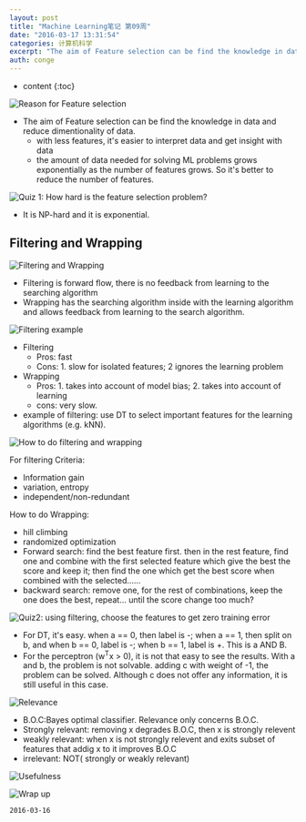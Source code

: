 ```yaml
---
layout: post
title: "Machine Learning笔记 第09周"
date: "2016-03-17 13:31:54"
categories: 计算机科学
excerpt: "The aim of Feature selection can be find the knowledge in data and reduc..."
auth: conge
---
```

* content
{:toc}

![Reason for Feature selection](/assets/images/计算机科学/118382-0025b730f21b8bc5.png)
* The aim of Feature selection can be find the knowledge in data and reduce dimentionality of data.
  * with less features, it's easier to interpret data and get insight with data
  * the amount of data needed for solving ML problems grows exponentially as the number of features grows. So it's better to reduce the number of features.

![Quiz 1: How hard is the feature selection problem?](/assets/images/计算机科学/118382-56ae0fe2f33262cb.png)
* It is NP-hard and it is exponential.

## Filtering and Wrapping

![Filtering and Wrapping](/assets/images/计算机科学/118382-ff4531b86d7c2a71.png)
* Filtering is forward flow, there is no feedback from learning to the searching algorithm
* Wrapping has the searching algorithm inside with the learning algorithm and allows feedback from learning to the search algorithm.

![Filtering example](/assets/images/计算机科学/118382-62375ec95a44847f.png)
* Filtering
  * Pros: fast
  * Cons: 1. slow for isolated features; 2 ignores the learning problem
* Wrapping
  * Pros: 1. takes into account of model bias; 2. takes into account of learning
  * cons: very slow.
* example of filtering: use DT to select important features for the learning algorithms (e.g. kNN).

![How to do filtering and wrapping](/assets/images/计算机科学/118382-5455964f407d26a4.png)

For filtering Criteria: 
* Information gain
* variation, entropy
* independent/non-redundant

How to do Wrapping:
* hill climbing
* randomized optimization
* Forward search: find the best feature first. then in the rest feature, find one and combine with the first selected feature which give the best the score and keep it; then find the one which get the best score when combined with the selected……
* backward search: remove one, for the rest of combinations, keep the one does the best, repeat... until the score change too much?

![Quiz2: using filtering, choose the features to get zero training error](/assets/images/计算机科学/118382-0f474435b2d483a8.png)
* For DT, it's easy. when a == 0, then label is -; when a == 1, then split on b, and when b == 0, label is -; when b == 1, label is +. This is a AND B.
* For the perceptron (w<sup>T</sup>x > 0), it is not that easy to see the results. With a and b, the problem is not solvable. adding c with weight of -1, the problem can be solved. Although c does not offer any information, it is still useful in this case.

![Relevance](/assets/images/计算机科学/118382-6009f57c5f0e788c.png)
* B.O.C:Bayes optimal classifier. Relevance only concerns B.O.C.
* Strongly relevant: removing x degrades B.O.C, then x is strongly relevent
* weakly relevant: when x is not strongly relevent and exits subset of features that addig x to it improves B.O.C
* irrelevant: NOT( strongly or weakly relevant)

![Usefulness](/assets/images/计算机科学/118382-56bb7e0a60dc8efd.png)

![Wrap up](/assets/images/计算机科学/118382-5f9a3a4eb343f910.png)

```
2016-03-16
```
